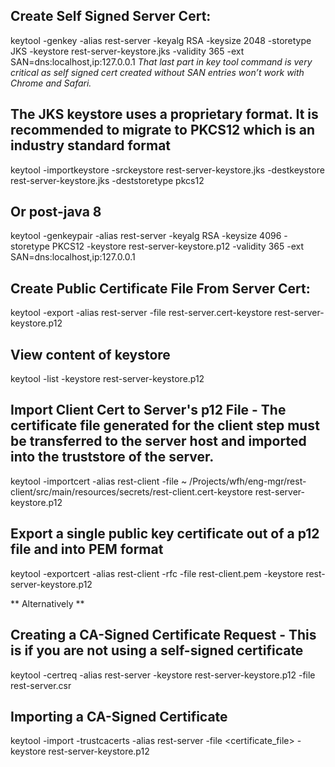 ## Create Self Signed Server Cert:

keytool -genkey -alias rest-server -keyalg RSA -keysize 2048 -storetype JKS -keystore rest-server-keystore.jks -validity
365 -ext SAN=dns:localhost,ip:127.0.0.1
*That last part in key tool command is very critical as self signed cert created without SAN entries won’t work with
Chrome and Safari.*

## The JKS keystore uses a proprietary format. It is recommended to migrate to PKCS12 which is an industry standard format

keytool -importkeystore -srckeystore rest-server-keystore.jks -destkeystore rest-server-keystore.jks -deststoretype
pkcs12

## Or post-java 8

keytool -genkeypair -alias rest-server -keyalg RSA -keysize 4096 -storetype PKCS12 -keystore rest-server-keystore.p12
-validity 365 -ext SAN=dns:localhost,ip:127.0.0.1

## Create Public Certificate File From Server Cert:

keytool -export -alias rest-server -file rest-server.cert-keystore rest-server-keystore.p12

## View content of keystore

keytool -list -keystore rest-server-keystore.p12

## Import Client Cert to Server's p12 File - The certificate file generated for the client step must be transferred to the server host and imported into the truststore of the server.

keytool -importcert -alias rest-client -file ~
/Projects/wfh/eng-mgr/rest-client/src/main/resources/secrets/rest-client.cert-keystore rest-server-keystore.p12

## Export a single public key certificate out of a p12 file and into PEM format

keytool -exportcert -alias rest-client -rfc -file rest-client.pem -keystore rest-server-keystore.p12

** Alternatively **

## Creating a CA-Signed Certificate Request - This is if you are not using a self-signed certificate

keytool -certreq -alias rest-server -keystore rest-server-keystore.p12 -file rest-server.csr

## Importing a CA-Signed Certificate

keytool -import -trustcacerts -alias rest-server -file <certificate_file> -keystore rest-server-keystore.p12